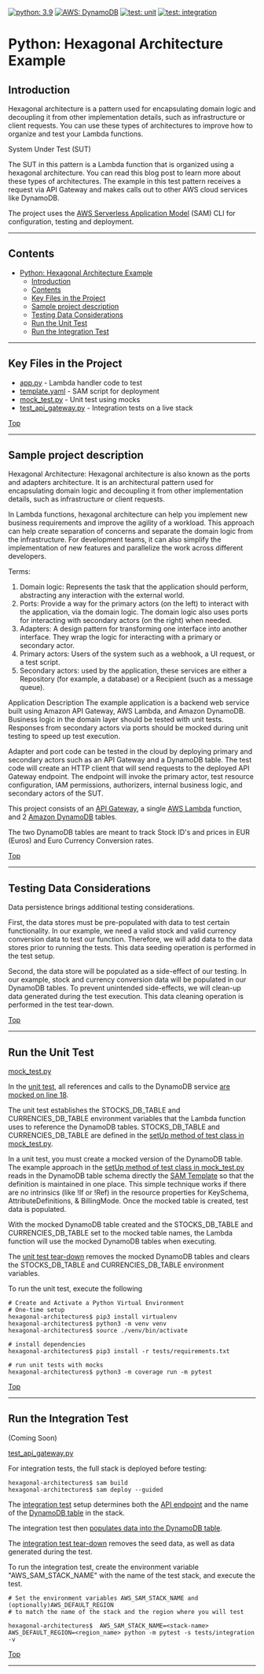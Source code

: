 [![python: 3.9](https://img.shields.io/badge/Python-3.9-green)](https://img.shields.io/badge/Python-3.9-green)
[![AWS: DynamoDB](https://img.shields.io/badge/AWS-DynamoDB-blueviolet)](https://img.shields.io/badge/AWS-DynamoDB-blueviolet)
[![test: unit](https://img.shields.io/badge/Test-Unit-blue)](https://img.shields.io/badge/Test-Unit-blue)
[![test: integration](https://img.shields.io/badge/Test-Integration-yellow)](https://img.shields.io/badge/Test-Integration-yellow)

# Python: Hexagonal Architecture Example

## Introduction
Hexagonal architecture is a pattern used for encapsulating domain logic and decoupling it from other implementation details, such as infrastructure or client requests. You can use these types of architectures to improve how to organize and test your Lambda functions.

System Under Test (SUT)

The SUT in this pattern is a Lambda function that is organized using a hexagonal architecture. You can read this blog post to learn more about these types of architectures. The example in this test pattern receives a request via API Gateway and makes calls out to other AWS cloud services like DynamoDB.

The project uses the [AWS Serverless Application Model](https://docs.aws.amazon.com/serverless-application-model/latest/developerguide/what-is-sam.html) (SAM) CLI for configuration, testing and deployment. 

---

## Contents
- [Python: Hexagonal Architecture Example](#python-hexagonal-architecture-example)
  - [Introduction](#introduction)
  - [Contents](#contents)
  - [Key Files in the Project](#key-files-in-the-project)
  - [Sample project description](#sample-project-description)
  - [Testing Data Considerations](#testing-data-considerations)
  - [Run the Unit Test](#run-the-unit-test)
  - [Run the Integration Test](#run-the-integration-test)
---

## Key Files in the Project
  - [app.py](src/app.py) - Lambda handler code to test
  - [template.yaml](template.yaml) - SAM script for deployment
  - [mock_test.py](tests/unit/mock_test.py) - Unit test using mocks
  - [test_api_gateway.py](tests/integration/test_api_gateway.py) - Integration tests on a live stack
  
[Top](#contents)

---

## Sample project description

Hexagonal Architecture:
Hexagonal architecture is also known as the ports and adapters architecture. It is an architectural pattern used for encapsulating domain logic and decoupling it from other implementation details, such as infrastructure or client requests. 

In Lambda functions, hexagonal architecture can help you implement new business requirements and improve the agility of a workload. This approach can help create separation of concerns and separate the domain logic from the infrastructure. For development teams, it can also simplify the implementation of new features and parallelize the work across different developers.

Terms:

1. Domain logic: Represents the task that the application should perform, abstracting any interaction with the external world.
2. Ports: Provide a way for the primary actors (on the left) to interact with the application, via the domain logic. The domain logic also uses ports for interacting with secondary actors (on the right) when needed.
3. Adapters: A design pattern for transforming one interface into another interface. They wrap the logic for interacting with a primary or secondary actor.
4. Primary actors: Users of the system such as a webhook, a UI request, or a test script.
5. Secondary actors: used by the application, these services are either a Repository (for example, a database) or a Recipient (such as a message queue).

Application Description
The example application is a backend web service built using Amazon API Gateway, AWS Lambda, and Amazon DynamoDB. Business logic in the domain layer should be tested with unit tests. Responses from secondary actors via ports should be mocked during unit testing to speed up test execution. 

Adapter and port code can be tested in the cloud by deploying primary and secondary actors such as an API Gateway and a DynamoDB table. The test code will create an HTTP client that will send requests to the deployed API Gateway endpoint. The endpoint will invoke the primary actor, test resource configuration, IAM permissions, authorizers, internal business logic, and secondary actors of the SUT.

This project consists of an [API Gateway](https://aws.amazon.com/api-gateway/), a single [AWS Lambda](https://aws.amazon.com/lambda) function, and 2 [Amazon DynamoDB](https://aws.amazon.com/dynamodb) tables.

The two DynamoDB tables are meant to track Stock ID's and prices in EUR (Euros) and Euro Currency Conversion rates.

[Top](#contents)

---

## Testing Data Considerations

Data persistence brings additional testing considerations.

First, the data stores must be pre-populated with data to test certain functionality.  In our example, we need a valid stock and valid currency conversion data to test our function.  Therefore, we will add data to the data stores prior to running the tests.  This data seeding operation is performed in the test setup.  

Second, the data store will be populated as a side-effect of our testing.  In our example, stock and currency conversion data will be populated in our DynamoDB tables. To prevent unintended side-effects, we will clean-up data generated during the test execution.  This data cleaning operation is performed in the test tear-down.

[Top](#contents)

---

## Run the Unit Test
[mock_test.py](tests/unit/mock_test.py) 

In the [unit test](tests/unit/mock_test.py), all references and calls to the DynamoDB service [are mocked on line 18](tests/unit/mock_test.py#L20).

The unit test establishes the STOCKS_DB_TABLE and CURRENCIES_DB_TABLE environment
variables that the Lambda function uses to reference the DynamoDB tables. STOCKS_DB_TABLE and CURRENCIES_DB_TABLE are defined in the [setUp method of test class in mock_test.py](tests/unit/mock_test.py#L37-38).   

In a unit test, you must create a mocked version of the DynamoDB table.  The example approach in the [setUp method of test class in mock_test.py](tests/unit/mock_test.py#L43-50) reads in the DynamoDB table schema directly the [SAM Template](template.yaml) so that the definition is maintained in one place.  This simple technique works if there are no intrinsics (like !If or !Ref) in the resource properties for KeySchema, AttributeDefinitions, & BillingMode.  Once the mocked table is created, test data is populated.

With the mocked DynamoDB table created and the STOCKS_DB_TABLE and CURRENCIES_DB_TABLE set to the mocked table names, the Lambda function will use the mocked DynamoDB tables when executing.

The [unit test tear-down](tests/unit/mock_test.py#L61-66) removes the mocked DynamoDB tables and clears the STOCKS_DB_TABLE and CURRENCIES_DB_TABLE environment variables.

To run the unit test, execute the following
```shell
# Create and Activate a Python Virtual Environment
# One-time setup
hexagonal-architectures$ pip3 install virtualenv
hexagonal-architectures$ python3 -m venv venv
hexagonal-architectures$ source ./venv/bin/activate

# install dependencies
hexagonal-architectures$ pip3 install -r tests/requirements.txt

# run unit tests with mocks
hexagonal-architectures$ python3 -m coverage run -m pytest
```

[Top](#contents)

---

## Run the Integration Test

(Coming Soon)

[test_api_gateway.py](tests/integration/test_api_gateway.py) 

For integration tests, the full stack is deployed before testing:
```shell
hexagonal-architectures$ sam build
hexagonal-architectures$ sam deploy --guided
```
 
The [integration test](tests/integration/test_api_gateway.py) setup determines both the [API endpoint](tests/integration/test_api_gateway.py#L50-53) and the name of the [DynamoDB table](tests/integration/test_api_gateway.py#L56-58) in the stack.  

The integration test then [populates data into the DynamoDB table](tests/integration/test_api_gateway.py#L66-70).

The [integration test tear-down](tests/integration/test_api_gateway.py#L73-87) removes the seed data, as well as data generated during the test.

To run the integration test, create the environment variable "AWS_SAM_STACK_NAME" with the name of the test stack, and execute the test.

```shell
# Set the environment variables AWS_SAM_STACK_NAME and (optionally)AWS_DEFAULT_REGION 
# to match the name of the stack and the region where you will test

hexagonal-architectures$  AWS_SAM_STACK_NAME=<stack-name> AWS_DEFAULT_REGION=<region_name> python -m pytest -s tests/integration -v
```

[Top](#contents)

---